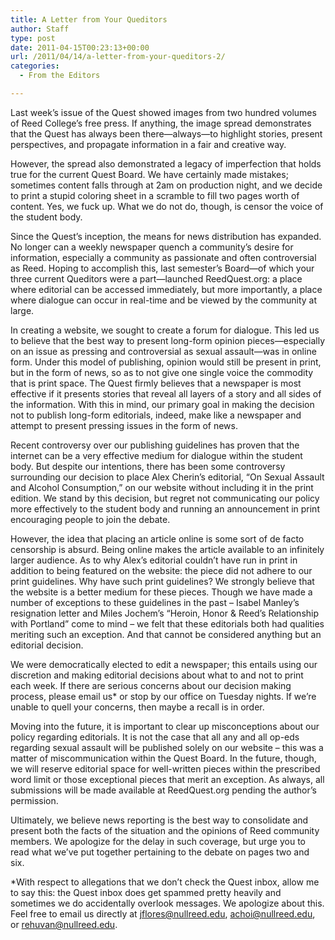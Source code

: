 ```yaml
---
title: A Letter from Your Queditors
author: Staff
type: post
date: 2011-04-15T00:23:13+00:00
url: /2011/04/14/a-letter-from-your-queditors-2/
categories:
  - From the Editors

---
```

Last week’s issue of the Quest showed images from two hundred volumes of Reed College’s free press. If anything, the image spread demonstrates that the Quest has always been there—always—to highlight stories, present perspectives, and propagate information in a fair and creative way.

However, the spread also demonstrated a legacy of imperfection that holds true for the current Quest Board. We have certainly made mistakes; sometimes content falls through at 2am on production night, and we decide to print a stupid coloring sheet in a scramble to fill two pages worth of content. Yes, we fuck up. What we do not do, though, is censor the voice of the student body.

Since the Quest’s inception, the means for news distribution has expanded. No longer can a weekly newspaper quench a community’s desire for information, especially a community as passionate and often controversial as Reed. Hoping to accomplish this, last semester’s Board—of which your three current Queditors were a part—launched ReedQuest.org: a place where editorial can be accessed immediately, but more importantly, a place where dialogue can occur in real-time and be viewed by the community at large.

In creating a website, we sought to create a forum for dialogue. This led us to believe that the best way to present long-form opinion pieces—especially on an issue as pressing and controversial as sexual assault—was in online form. Under this model of publishing, opinion would still be present in print, but in the form of news, so as to not give one single voice the commodity that is print space. The Quest firmly believes that a newspaper is most effective if it presents stories that reveal all layers of a story and all sides of the information. With this in mind, our primary goal in making the decision not to publish long-form editorials, indeed, make like a newspaper and attempt to present pressing issues in the form of news.

Recent controversy over our publishing guidelines has proven that the internet can be a very effective medium for dialogue within the student body. But despite our intentions, there has been some controversy surrounding our decision to place Alex Cherin’s editorial, “On Sexual Assault and Alcohol Consumption,” on our website without including it in the print edition. We stand by this decision, but regret not communicating our policy more effectively to the student body and running an announcement in print encouraging people to join the debate.

However, the idea that placing an article online is some sort of de facto censorship is absurd. Being online makes the article available to an infinitely larger audience. As to why Alex’s editorial couldn’t have run in print in addition to being featured on the website: the piece did not adhere to our print guidelines. Why have such print guidelines? We strongly believe that the website is a better medium for these pieces. Though we have made a number of exceptions to these guidelines in the past – Isabel Manley’s resignation letter and Miles Jochem’s “Heroin, Honor & Reed’s Relationship with Portland” come to mind – we felt that these editorials both had qualities meriting such an exception. And that cannot be considered anything but an editorial decision.

We were democratically elected to edit a newspaper; this entails using our discretion and making editorial decisions about what to and not to print each week. If there are serious concerns about our decision making process, please email us* or stop by our office on Tuesday nights. If we’re unable to quell your concerns, then maybe a recall is in order.

Moving into the future, it is important to clear up misconceptions about our policy regarding editorials. It is not the case that all any and all op-eds regarding sexual assault will be published solely on our website – this was a matter of miscommunication within the Quest Board. In the future, though, we will reserve editorial space for well-written pieces within the prescribed word limit or those exceptional pieces that merit an exception. As always, all submissions will be made available at ReedQuest.org pending the author’s permission.

Ultimately, we believe news reporting is the best way to consolidate and present both the facts of the situation and the opinions of Reed community members. We apologize for the delay in such coverage, but urge you to read what we’ve put together pertaining to the debate on pages two and six.

*With respect to allegations that we don’t check the Quest inbox, allow me to say this: the Quest inbox does get spammed pretty heavily and sometimes we do accidentally overlook messages. We apologize about this. Feel free to email us directly at [&#x6a;&#x66;&#x6c;&#x6f;&#x72;&#x65;&#x73;&#x40;<span class="oe_displaynone">null</span>&#x72;&#x65;&#x65;&#x64;&#x2e;&#x65;&#x64;&#x75;][1], [&#x61;&#x63;&#x68;&#x6f;&#x69;&#x40;<span class="oe_displaynone">null</span>&#x72;&#x65;&#x65;&#x64;&#x2e;&#x65;&#x64;&#x75;][2], or [&#x72;&#x65;&#x68;&#x75;&#x76;&#x61;&#x6e;&#x40;<span class="oe_displaynone">null</span>&#x72;&#x65;&#x65;&#x64;&#x2e;&#x65;&#x64;&#x75;][3].

 [1]: mailto:&#x6a;&#x66;&#x6c;&#x6f;&#x72;&#x65;&#x73;&#x40;&#x72;&#x65;&#x65;&#x64;&#x2e;&#x65;&#x64;&#x75;
 [2]: mailto:&#x61;&#x63;&#x68;&#x6f;&#x69;&#x40;&#x72;&#x65;&#x65;&#x64;&#x2e;&#x65;&#x64;&#x75;
 [3]: mailto:&#x72;&#x65;&#x68;&#x75;&#x76;&#x61;&#x6e;&#x40;&#x72;&#x65;&#x65;&#x64;&#x2e;&#x65;&#x64;&#x75;